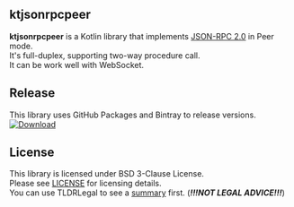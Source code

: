 ## ktjsonrpcpeer
**ktjsonrpcpeer** is a Kotlin library that implements [JSON-RPC 2.0](https://www.jsonrpc.org/specification) in Peer mode.  
It's full-duplex, supporting two-way procedure call.  
It can be work well with WebSocket.

## Release
This library uses GitHub Packages and Bintray to release versions.  
[ ![Download](https://api.bintray.com/packages/qiqiworld/ktjsonrpcpeer/ktjsonrpcpeer/images/download.svg) ](https://bintray.com/qiqiworld/ktjsonrpcpeer/ktjsonrpcpeer/_latestVersion)  


## License
This library is licensed under BSD 3-Clause License.  
Please see [LICENSE](LICENSE.md) for licensing details.  
You can use TLDRLegal to see a [summary](https://www.tldrlegal.com/l/bsd3) first. (***!!!NOT LEGAL ADVICE!!!***)